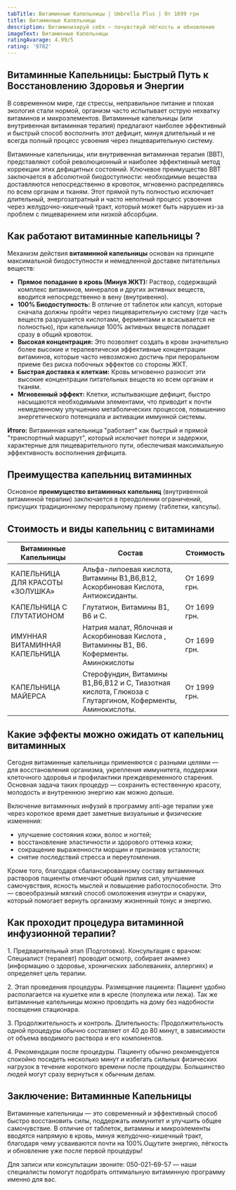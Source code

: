 ```yaml
---
tabTitle: Витаминные Капельницы | Umbrella Plus | От 1699 грн
title: Витаминные Капельницы
description: Витаминизируй себя — почувствуй лёгкость и обновление
imageText: Витаминные Капельницы
ratingAvarage: 4.99/5
rating: '9782'
---
```


## Витаминные Капельницы: Быстрый Путь к Восстановлению Здоровья и Энергии

В современном мире, где стрессы, неправильное питание и плохая экология стали нормой, организм часто испытывает острую нехватку витаминов и микроэлементов. Витаминные капельницы (или внутривенная витаминная терапия) предлагают наиболее эффективный и быстрый способ восполнить этот дефицит, минуя длительный и не всегда полный процесс усвоения через пищеварительную систему.

Витаминные капельницы, или внутривенная витаминная терапия (ВВТ), представляют собой революционный и наиболее эффективный метод коррекции этих дефицитных состояний. Ключевое преимущество ВВТ заключается в абсолютной биодоступности: необходимые вещества доставляются непосредственно в кровоток, мгновенно распределяясь по всем органам и тканям. Этот прямой путь полностью исключает длительный, энергозатратный и часто неполный процесс усвоения через желудочно-кишечный тракт, который может быть нарушен из-за проблем с пищеварением или низкой абсорбции.

## Как работают витаминные капельницы ?

Механизм действия **витаминной капельницы** основан на принципе максимальной биодоступности и немедленной доставке питательных веществ:

* **Прямое попадание в кровь (Минуя ЖКТ):** Раствор, содержащий комплекс витаминов, минералов и других активных веществ, вводится непосредственно в вену (внутривенно).
* **100% Биодоступность:** В отличие от таблеток или капсул, которые сначала должны пройти через пищеварительную систему (где часть веществ разрушается кислотами, ферментами и всасывается не полностью), при капельнице 100% активных веществ попадает сразу в общий кровоток.
* **Высокая концентрация:** Это позволяет создать в крови значительно более высокие и терапевтически эффективные концентрации витаминов, которые часто невозможно достичь при пероральном приеме без риска побочных эффектов со стороны ЖКТ.
* **Быстрая доставка к клеткам:** Кровь мгновенно разносит эти высокие концентрации питательных веществ ко всем органам и тканям.
* **Мгновенный эффект:** Клетки, испытывающие дефицит, быстро насыщаются необходимыми элементами, что приводит к почти немедленному улучшению метаболических процессов, повышению энергетического потенциала и активации иммунной системы.

**Итого:** Витаминная капельница "работает" как быстрый и прямой "транспортный маршрут", который исключает потери и задержки, характерные для пищеварительного пути, обеспечивая максимальную эффективность восполнения дефицита.

## Преимущества капельниц витаминных

Основное **преимущество витаминных капельниц** (внутривенной витаминной терапии) заключается в преодолении ограничений, присущих традиционному пероральному приему (таблетки, капсулы).

## Стоимость и виды капельниц с витаминами

| Витаминные Капельницы            | Состав                                                                                                   | Стоимость    |
| -------------------------------- | -------------------------------------------------------------------------------------------------------- | ------------ |
| КАПЕЛЬНИЦА ДЛЯ КРАСОТЫ «ЗОЛУШКА» | Альфа-липоевая кислота, Витамины В1,В6,В12, Аскорбиновая Кислота, Антиоксиданты.                         | От 1699 грн. |
| КАПЕЛЬНИЦА С ГЛУТАТИОНОМ         | Глутатион, Витамины В1, В6 и С.                                                                          | От 1699 грн. |
| ИМУННАЯ ВИТАМИННАЯ КАПЕЛЬНИЦА    | Натрия малат, Яблочная и Аскорбиновая Кислота , Витаминны В1, В6. Коферменты. Аминокислоты               | От 1699 грн. |
| КАПЕЛЬНИЦА МАЙЕРСА               | Стерофундин, Витамины В1,В6,В12 и С, Тиазотная кислота, Глюкоза с Глутаргином, Коферменты, Аминокислоты. | От 1999 грн. |

## Какие эффекты можно ожидать от капельниц витаминных

Сегодня витаминные капельницы применяются с разными целями — для восстановления организма, укрепления иммунитета, поддержки клеточного здоровья и профилактики преждевременного старения. Основная задача таких процедур — сохранить естественную красоту, молодость и внутреннюю энергию как можно дольше.

Включение витаминных инфузий в программу anti-age терапии уже через короткое время дает заметные визуальные и физические изменения:

* улучшение состояния кожи, волос и ногтей;
* восстановление эластичности и здорового оттенка кожи;
* сокращение выраженности морщин и признаков усталости;
* снятие последствий стресса и переутомления.

Кроме того, благодаря сбалансированному составу витаминных растворов пациенты отмечают общий прилив сил, улучшение самочувствия, ясность мыслей и повышение работоспособности. Это — своеобразный мягкий способ омоложения изнутри и снаружи, который помогает вернуть организму жизненный тонус и энергию.

## Как проходит процедура витаминной инфузионной терапии?

1\. Предварительный этап (Подготовка). Консультация с врачом: Специалист (терапевт) проводит осмотр, собирает анамнез (информацию о здоровье, хронических заболеваниях, аллергиях) и определяет цель терапии.

2\. Этап проведения процедуры. Размещение пациента: Пациент удобно располагается на кушетке или в кресле (полулежа или лежа). Так же витаминные капельницы можно проводить на дому без надобности посещения стационара.

3\. Продолжительность и контроль. Длительность: Продолжительность одной процедуры обычно составляет от 40 до 80 минут, в зависимости от объема вводимого раствора и его компонентов.

4\. Рекомендации после процедуры. Пациенту обычно рекомендуется спокойно посидеть несколько минут и избегать сильных физических нагрузок в течение короткого времени после процедуры. Большинство людей могут сразу вернуться к обычным делам.

## Заключение: Витаминные Капельницы

Витаминные капельницы — это современный и эффективный способ быстро восстановить силы, поддержать иммунитет и улучшить общее самочувствие. В отличие от таблеток, витамины и микроэлементы вводятся напрямую в кровь, минуя желудочно-кишечный тракт, благодаря чему усваиваются почти на 100%.Ощутите энергию, лёгкость и обновление уже после первой процедуры!

Для записи или консультации звоните: 050-021-69-57 — наши специалисты помогут подобрать оптимальную витаминную программу именно для вас.
